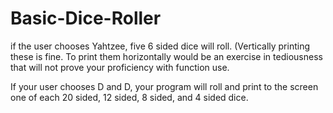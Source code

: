 # Basic-Dice-Roller


if the user chooses Yahtzee, five 6 sided dice will roll. (Vertically printing these is fine. To print them horizontally would be an exercise in tediousness that will not prove your proficiency with function use. 

If your user chooses D and D, your program will roll and print to the screen one of each 20 sided, 12 sided, 8 sided, and 4 sided dice. 
